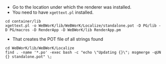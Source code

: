 
- Go to the location under which the renderer was installed.
- You need to have `xgettext.pl` installed.

```
cd container/lib
xgettext.pl -o WeBWorK/lib/WeBWorK/Localize/standalone.pot -D PG/lib -D PG/macros -D RenderApp -D WeBWorK/lib RenderApp.pm
```

- That creates the POT file of all strings found

```
cd WeBWorK/lib/WeBWorK/Localize
find . -name '*.po' -exec bash -c "echo \"Updating {}\"; msgmerge -qUN {} standalone.pot" \;
```


